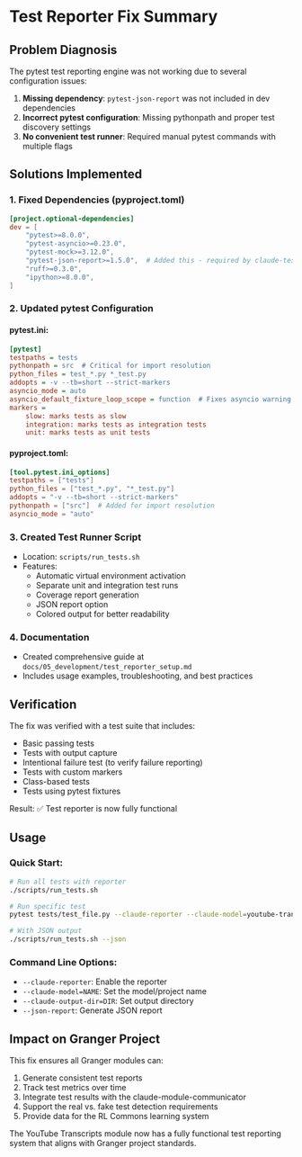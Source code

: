 # Test Reporter Fix Summary

## Problem Diagnosis

The pytest test reporting engine was not working due to several configuration issues:

1. **Missing dependency**: `pytest-json-report` was not included in dev dependencies
2. **Incorrect pytest configuration**: Missing pythonpath and proper test discovery settings
3. **No convenient test runner**: Required manual pytest commands with multiple flags

## Solutions Implemented

### 1. Fixed Dependencies (pyproject.toml)
```toml
[project.optional-dependencies]
dev = [
    "pytest>=8.0.0",
    "pytest-asyncio>=0.23.0", 
    "pytest-mock>=3.12.0",
    "pytest-json-report>=1.5.0",  # Added this - required by claude-test-reporter
    "ruff>=0.3.0",
    "ipython>=8.0.0",
]
```

### 2. Updated pytest Configuration

#### pytest.ini:
```ini
[pytest]
testpaths = tests
pythonpath = src  # Critical for import resolution
python_files = test_*.py *_test.py
addopts = -v --tb=short --strict-markers
asyncio_mode = auto
asyncio_default_fixture_loop_scope = function  # Fixes asyncio warning
markers =
    slow: marks tests as slow
    integration: marks tests as integration tests
    unit: marks tests as unit tests
```

#### pyproject.toml:
```toml
[tool.pytest.ini_options]
testpaths = ["tests"]
python_files = ["test_*.py", "*_test.py"]
addopts = "-v --tb=short --strict-markers"
pythonpath = ["src"]  # Added for import resolution
asyncio_mode = "auto"
```

### 3. Created Test Runner Script
- Location: `scripts/run_tests.sh`
- Features:
  - Automatic virtual environment activation
  - Separate unit and integration test runs
  - Coverage report generation
  - JSON report option
  - Colored output for better readability

### 4. Documentation
- Created comprehensive guide at `docs/05_development/test_reporter_setup.md`
- Includes usage examples, troubleshooting, and best practices

## Verification

The fix was verified with a test suite that includes:
- Basic passing tests
- Tests with output capture
- Intentional failure test (to verify failure reporting)
- Tests with custom markers
- Class-based tests
- Tests using pytest fixtures

Result: ✅ Test reporter is now fully functional

## Usage

### Quick Start:
```bash
# Run all tests with reporter
./scripts/run_tests.sh

# Run specific test
pytest tests/test_file.py --claude-reporter --claude-model=youtube-transcripts

# With JSON output
./scripts/run_tests.sh --json
```

### Command Line Options:
- `--claude-reporter`: Enable the reporter
- `--claude-model=NAME`: Set the model/project name
- `--claude-output-dir=DIR`: Set output directory
- `--json-report`: Generate JSON report

## Impact on Granger Project

This fix ensures all Granger modules can:
1. Generate consistent test reports
2. Track test metrics over time
3. Integrate test results with the claude-module-communicator
4. Support the real vs. fake test detection requirements
5. Provide data for the RL Commons learning system

The YouTube Transcripts module now has a fully functional test reporting system that aligns with Granger project standards.